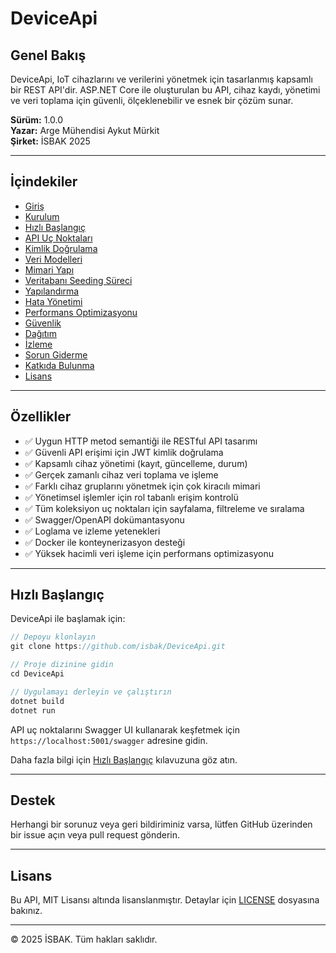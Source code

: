 # DeviceApi

## Genel Bakış

DeviceApi, IoT cihazlarını ve verilerini yönetmek için tasarlanmış kapsamlı bir REST API'dir. ASP.NET Core ile oluşturulan bu API, cihaz kaydı, yönetimi ve veri toplama için güvenli, ölçeklenebilir ve esnek bir çözüm sunar.

**Sürüm:** 1.0.0  
**Yazar:** Arge Mühendisi Aykut Mürkit  
**Şirket:** İSBAK 2025

---

## İçindekiler

- [Giriş](01-Giris.md)
- [Kurulum](02-Kurulum.md)
- [Hızlı Başlangıç](03-Hizli-Baslangic.md)
- [API Uç Noktaları](04-API-Uc-Noktalari.md)
- [Kimlik Doğrulama](05-Kimlik-Dogrulama.md)
- [Veri Modelleri](06-Veri-Modelleri.md)
- [Mimari Yapı](06-Mimari-Yapi.md)
- [Veritabanı Seeding Süreci](Seeding-Sureci.md)
- [Yapılandırma](07-Yapilandirma.md)
- [Hata Yönetimi](08-Hata-Yonetimi.md)
- [Performans Optimizasyonu](09-Performans-Optimizasyonu.md)
- [Güvenlik](10-Guvenlik.md)
- [Dağıtım](11-Dagitim.md)
- [İzleme](12-Izleme.md)
- [Sorun Giderme](13-Sorun-Giderme.md)
- [Katkıda Bulunma](14-Katkida-Bulunma.md)
- [Lisans](15-Lisans.md)

---

## Özellikler

- ✅ Uygun HTTP metod semantiği ile RESTful API tasarımı
- ✅ Güvenli API erişimi için JWT kimlik doğrulama
- ✅ Kapsamlı cihaz yönetimi (kayıt, güncelleme, durum)
- ✅ Gerçek zamanlı cihaz veri toplama ve işleme
- ✅ Farklı cihaz gruplarını yönetmek için çok kiracılı mimari
- ✅ Yönetimsel işlemler için rol tabanlı erişim kontrolü
- ✅ Tüm koleksiyon uç noktaları için sayfalama, filtreleme ve sıralama
- ✅ Swagger/OpenAPI dokümantasyonu
- ✅ Loglama ve izleme yetenekleri
- ✅ Docker ile konteynerizasyon desteği
- ✅ Yüksek hacimli veri işleme için performans optimizasyonu

---

## Hızlı Başlangıç

DeviceApi ile başlamak için:

```csharp
// Depoyu klonlayın
git clone https://github.com/isbak/DeviceApi.git

// Proje dizinine gidin
cd DeviceApi

// Uygulamayı derleyin ve çalıştırın
dotnet build
dotnet run
```

API uç noktalarını Swagger UI kullanarak keşfetmek için `https://localhost:5001/swagger` adresine gidin.

Daha fazla bilgi için [Hızlı Başlangıç](03-Hizli-Baslangic.md) kılavuzuna göz atın.

---

## Destek

Herhangi bir sorunuz veya geri bildiriminiz varsa, lütfen GitHub üzerinden bir issue açın veya pull request gönderin.

---

## Lisans

Bu API, MIT Lisansı altında lisanslanmıştır. Detaylar için [LICENSE](../../LICENSE) dosyasına bakınız.

---

© 2025 İSBAK. Tüm hakları saklıdır. 